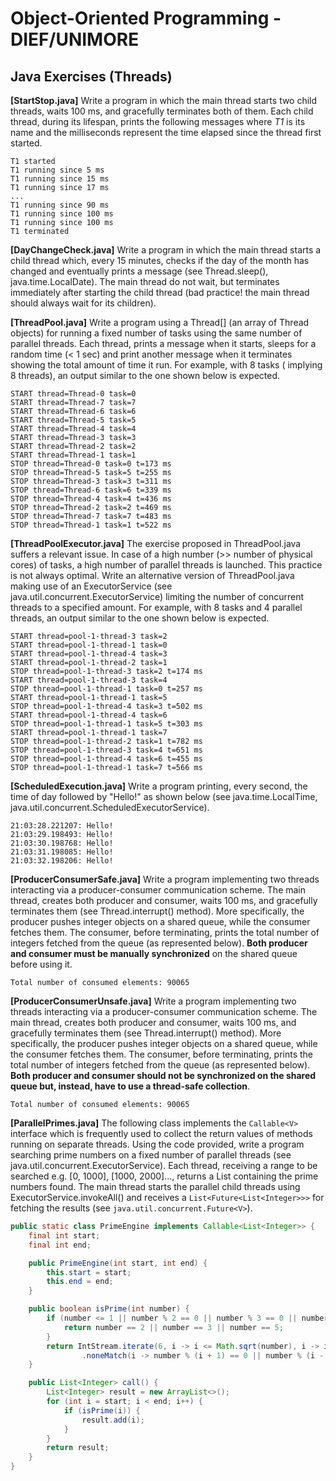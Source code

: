 # Object-Oriented Programming - DIEF/UNIMORE

## Java Exercises (Threads)

**[StartStop.java]** Write a program in which the main thread starts two child threads, waits 100 ms, and gracefully
terminates both of them. Each child thread, during its lifespan, prints the following messages where *T1* is its name
and the milliseconds represent the time elapsed since the thread first started.

```text
T1 started
T1 running since 5 ms
T1 running since 15 ms
T1 running since 17 ms
...
T1 running since 90 ms
T1 running since 100 ms
T1 running since 100 ms
T1 terminated
```

**[DayChangeCheck.java]** Write a program in which the main thread starts a child thread which, every 15 minutes, checks
if the day of the month has changed and eventually prints a message (see Thread.sleep(), java.time.LocalDate). The main
thread do not wait, but terminates immediately after starting the child thread (bad practice! the main thread should
always wait for its children).

**[ThreadPool.java]** Write a program using a Thread[] (an array of Thread objects) for running a fixed number of tasks
using the same number of parallel threads. Each thread, prints a message when it starts, sleeps for a random time (< 1
sec) and print another message when it terminates showing the total amount of time it run. For example, with 8 tasks (
implying 8 threads), an output similar to the one shown below is expected.

```text
START thread=Thread-0 task=0
START thread=Thread-7 task=7
START thread=Thread-6 task=6
START thread=Thread-5 task=5
START thread=Thread-4 task=4
START thread=Thread-3 task=3
START thread=Thread-2 task=2
START thread=Thread-1 task=1
STOP thread=Thread-0 task=0 t=173 ms
STOP thread=Thread-5 task=5 t=255 ms
STOP thread=Thread-3 task=3 t=311 ms
STOP thread=Thread-6 task=6 t=339 ms
STOP thread=Thread-4 task=4 t=436 ms
STOP thread=Thread-2 task=2 t=469 ms
STOP thread=Thread-7 task=7 t=483 ms
STOP thread=Thread-1 task=1 t=522 ms
```

**[ThreadPoolExecutor.java]** The exercise proposed in ThreadPool.java suffers a relevant issue. In case of a high
number (>> number of physical cores) of tasks, a high number of parallel threads is launched. This practice is not
always optimal. Write an alternative version of ThreadPool.java making use of an ExecutorService (see
java.util.concurrent.ExecutorService) limiting the number of concurrent threads to a specified amount. For example, with
8 tasks and 4 parallel threads, an output similar to the one shown below is expected.

```text
START thread=pool-1-thread-3 task=2
START thread=pool-1-thread-1 task=0
START thread=pool-1-thread-4 task=3
START thread=pool-1-thread-2 task=1
STOP thread=pool-1-thread-3 task=2 t=174 ms
START thread=pool-1-thread-3 task=4
STOP thread=pool-1-thread-1 task=0 t=257 ms
START thread=pool-1-thread-1 task=5
STOP thread=pool-1-thread-4 task=3 t=502 ms
START thread=pool-1-thread-4 task=6
STOP thread=pool-1-thread-1 task=5 t=303 ms
START thread=pool-1-thread-1 task=7
STOP thread=pool-1-thread-2 task=1 t=782 ms
STOP thread=pool-1-thread-3 task=4 t=651 ms
STOP thread=pool-1-thread-4 task=6 t=455 ms
STOP thread=pool-1-thread-1 task=7 t=566 ms
```

**[ScheduledExecution.java]** Write a program printing, every second, the time of day followed by "Hello!" as shown
below (see java.time.LocalTime, java.util.concurrent.ScheduledExecutorService).

```text
21:03:28.221207: Hello!
21:03:29.198493: Hello!
21:03:30.198768: Hello!
21:03:31.198085: Hello!
21:03:32.198206: Hello!
```

**[ProducerConsumerSafe.java]** Write a program implementing two threads interacting via a producer-consumer
communication scheme. The main thread, creates both producer and consumer, waits 100 ms, and gracefully terminates
them (see Thread.interrupt() method). More specifically, the producer pushes integer objects on a shared queue, while
the consumer fetches them. The consumer, before terminating, prints the total number of integers fetched from the
queue (as represented below). **Both producer and consumer must be manually synchronized** on the shared queue before
using it.

```text
Total number of consumed elements: 90065
```

**[ProducerConsumerUnsafe.java]** Write a program implementing two threads interacting via a producer-consumer
communication scheme. The main thread, creates both producer and consumer, waits 100 ms, and gracefully terminates
them (see Thread.interrupt() method). More specifically, the producer pushes integer objects on a shared queue, while
the consumer fetches them. The consumer, before terminating, prints the total number of integers fetched from the
queue (as represented below). **Both producer and consumer should not be synchronized on the shared queue but, instead,
have to use a thread-safe collection**.

```text
Total number of consumed elements: 90065
```

**[ParallelPrimes.java]** The following class implements the `Callable<V>` interface which is frequently used to collect
the return values of methods running on separate threads. Using the code provided, write a program searching prime
numbers on a fixed number of parallel threads (see java.util.concurrent.ExecutorService). Each thread, receiving a range
to be searched e.g. [0, 1000], [1000, 2000]..., returns a List<Integer> containing the prime numbers found. The main
thread starts the parallel child threads using ExecutorService.invokeAll() and receives a `List<Future<List<Integer>>>`
for fetching the results (see `java.util.concurrent.Future<V>`).

```java
public static class PrimeEngine implements Callable<List<Integer>> {
    final int start;
    final int end;

    public PrimeEngine(int start, int end) {
        this.start = start;
        this.end = end;
    }

    public boolean isPrime(int number) {
        if (number <= 1 || number % 2 == 0 || number % 3 == 0 || number % 5 == 0) {
            return number == 2 || number == 3 || number == 5;
        }
        return IntStream.iterate(6, i -> i <= Math.sqrt(number), i -> i + 6)
                .noneMatch(i -> number % (i + 1) == 0 || number % (i - 1) == 0);
    }

    public List<Integer> call() {
        List<Integer> result = new ArrayList<>();
        for (int i = start; i < end; i++) {
            if (isPrime(i)) {
                result.add(i);
            }
        }
        return result;
    }
}
```

